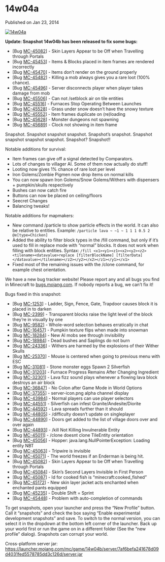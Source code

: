 # 14w04a
Published on Jan 23, 2014

[![14w04a](https://media.mojang.com/ecc77cea956baaf0f9c33da039c7214008b5876d/snapshot_14w04a.png)](https://media.mojang.com/ecc77cea956baaf0f9c33da039c7214008b5876d/snapshot_14w04a.png)

**Update: Snapshot 14w04b has been released to fix some bugs:**

  * [Bug [MC-45082](https://bugs.mojang.com/browse/MC-45082)] - Skin Layers Appear to be Off when Travelling through Portals
  * [Bug [MC-45453](https://bugs.mojang.com/browse/MC-45453)] - Items & Blocks placed in item frames are rendered incorrectly
  * [Bug [MC-45470](https://bugs.mojang.com/browse/MC-45470)] - Items don’t render on the ground properly
  * [Bug [MC-45482](https://bugs.mojang.com/browse/MC-45482)] - Killing a mob always gives you a rare loot (100% chance).
  * [Bug [MC-45496](https://bugs.mojang.com/browse/MC-45496)] - Server disconnects player when player takes damage from mob
  * [Bug [MC-45506](https://bugs.mojang.com/browse/MC-45506)] - Can not /setblock air on tile entities
  * [Bug [MC-45516](https://bugs.mojang.com/browse/MC-45516)] - Furnaces Stop Operating Between Launches
  * [Bug [MC-45528](https://bugs.mojang.com/browse/MC-45528)] - Grass under snow doesn’t have the snowy texture
  * [Bug [MC-45552](https://bugs.mojang.com/browse/MC-45552)] - Item frames duplicate on (re)loading
  * [Bug [MC-45628](https://bugs.mojang.com/browse/MC-45628)] - Monster dungeons not spawning
  * [Bug [MC-45689](https://bugs.mojang.com/browse/MC-45689)] - Clock not showing in item frame

Snapshot. Snapshot snapshot snapshot. Snapshot’s snapshot. Snapshot snapshot
snapshot snapshot. Snapshot? Snapshot!!

Notable additions for survival:

  * Item frames can give off a signal detected by Comparators.
  * Lots of changes to villager AI. Some of them now actually do stuff!
  * Looting now gives 1% chance of rare loot per level
  * Iron Golems/Zombie Pigmen now drop items on normal kills
  * You can now spawn Iron Golems/Snow Golems/Withers with dispensers + pumpkin/skulls respectively
  * Bushes can now catch fire
  * Buttons can now be placed on ceiling/floors
  * Seecret Changes
  * Balancing tweaks!

Notable additions for mapmakers:

  * New command /particle to show particle effects in the world. It can also be relative to entities. Example: `/particle lava ~ ~1 ~ 1 1 1 0.5 2 @e[type=Chicken]`
  * Added the ability to filter block types in the /fill command, but only if it’s used to fill in replace mode with “normal” blocks. It does not work when filling with block entities. Syntax: `/fill <x1><y1><z1><x2><y2><z2><tilename><datavalue>replace [filterBlockName] [filterData]</datavalue></tilename></z2></y2></x2></z1></y1></x1>`
  * Fixed most of the remaining issues with the /clone command, for example chest orientation.

We have a new bug tracker website! Please report any and all bugs you find in
Minecraft to [bugs.mojang.com](https://bugs.mojang.com). If nobody reports a
bug, we can’t fix it!

Bugs fixed in this snapshot:

  * [Bug [MC-1253](https://bugs.mojang.com/browse/MC-1253)] - Ladder, Sign, Fence, Gate, Trapdoor causes block it is placed in to darken
  * [Bug [MC-2399](https://bugs.mojang.com/browse/MC-2399)] - Transparent blocks raise the light level of the block they’re in visually by one
  * [Bug [MC-9582](https://bugs.mojang.com/browse/MC-9582)] - Whole-word selection behaves erratically in chat
  * [Bug [MC-16457](https://bugs.mojang.com/browse/MC-16457)] - Pumpkin texture flips when made into snowman
  * [Bug [MC-18284](https://bugs.mojang.com/browse/MC-18284)] - New AI mobs see through invisibility
  * [Bug [MC-18984](https://bugs.mojang.com/browse/MC-18984)] - Dead bushes and Saplings do not burn
  * [Bug [MC-24336](https://bugs.mojang.com/browse/MC-24336)] - Withers are harmed by the explosions of their Wither Skulls
  * [Bug [MC-25370](https://bugs.mojang.com/browse/MC-25370)] - Mouse is centered when going to previous menu with ESC
  * [Bug [MC-31081](https://bugs.mojang.com/browse/MC-31081)] - Stone monster eggs Spawn 2 Silverfish
  * [Bug [MC-31203](https://bugs.mojang.com/browse/MC-31203)] - Furnace Progress Remains After Changing Ingredient
  * [Bug [MC-32301](https://bugs.mojang.com/browse/MC-32301)] - Lava fizz sound plays whenever a flowing lava block destroys an air block
  * [Bug [MC-36847](https://bugs.mojang.com/browse/MC-36847)] - No Colon after Game Mode in World Options
  * [Bug [MC-37355](https://bugs.mojang.com/browse/MC-37355)] - server-icon.png alpha channel display
  * [Bug [MC-43984](https://bugs.mojang.com/browse/MC-43984)] - Normal players can use player selectors
  * [Bug [MC-44551](https://bugs.mojang.com/browse/MC-44551)] - Silverfish can infest Granite/Andesite/Diorite
  * [Bug [MC-44592](https://bugs.mojang.com/browse/MC-44592)] - Lava spreads further than it should
  * [Bug [MC-44805](https://bugs.mojang.com/browse/MC-44805)] - /difficulty doesn’t update on singleplayer
  * [Bug [MC-44890](https://bugs.mojang.com/browse/MC-44890)] - Doors get added to the list of village doors over and over again
  * [Bug [MC-44893](https://bugs.mojang.com/browse/MC-44893)] - /kill Not Killing Invulnerable Entity
  * [Bug [MC-45011](https://bugs.mojang.com/browse/MC-45011)] - /clone doesnt clone TileEntity orientation
  * [Bug [MC-45056](https://bugs.mojang.com/browse/MC-45056)] - Hopper: java.lang.NullPointerException: Loading entity NBT
  * [Bug [MC-45063](https://bugs.mojang.com/browse/MC-45063)] - Tripwire is invisible
  * [Bug [MC-45071](https://bugs.mojang.com/browse/MC-45071)] - The world freezes if an Enderman is being hit.
  * [Bug [MC-45082](https://bugs.mojang.com/browse/MC-45082)] - Skin Layers Appear to be Off when Travelling through Portals
  * [Bug [MC-45084](https://bugs.mojang.com/browse/MC-45084)] - Skin’s Second Layers Invisible in First Person
  * [Bug [MC-45087](https://bugs.mojang.com/browse/MC-45087)] - Id for cooked fish is “minecraft:cooked_fished”
  * [Bug [MC-45172](https://bugs.mojang.com/browse/MC-45172)] - New skin layer jacket acts enchanted when enchanted pants equipped
  * [Bug [MC-45235](https://bugs.mojang.com/browse/MC-45235)] - Double Shift = Sprint
  * [Bug [MC-45448](https://bugs.mojang.com/browse/MC-45448)] - Problem with auto-completion of commands

To get snapshots, open your launcher and press the “New Profile” button. Call
it “snapshots” and check the box saying “Enable experimental development
snapshots” and save. To switch to the normal version, you can select it in the
dropdown at the bottom left corner of the launcher. Back up your world first
or run the game on in a different folder (See the “new profile” dialog).
Snapshots can corrupt your world.

Cross-platform server jar:
<https://launcher.mojang.com/mc/game/14w04b/server/7af6befa241678d09d4031fed5578785dd3c126d/server.jar>


